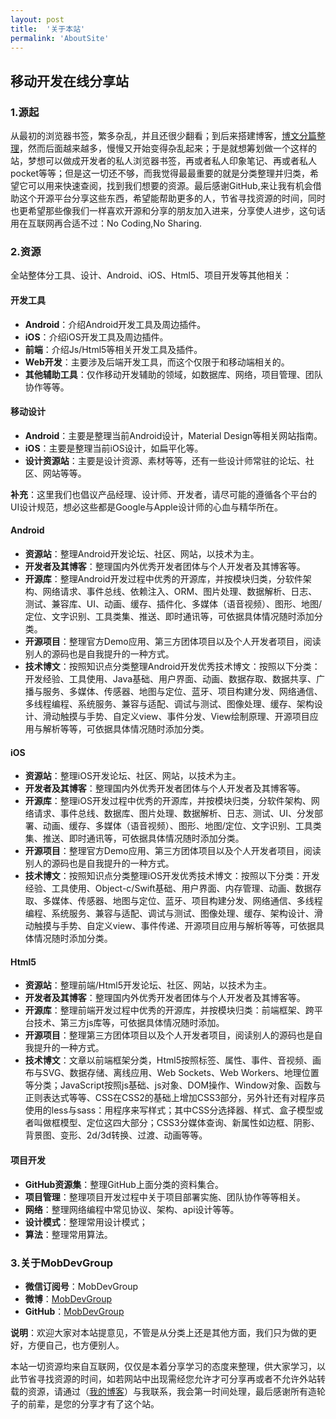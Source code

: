 ```yaml
---
layout: post
title:  '关于本站'
permalink: 'AboutSite'
---
```


## 移动开发在线分享站

### 1.源起
从最初的浏览器书签，繁多杂乱，并且还很少翻看；到后来搭建博客，[博文分篇整理](http://yuxingxin.com)，然而后面越来越多，慢慢又开始变得杂乱起来；于是就想筹划做一个这样的站，梦想可以做成开发者的私人浏览器书签，再或者私人印象笔记、再或者私人pocket等等；但是这一切还不够，而我觉得最最重要的就是分类整理并归类，希望它可以用来快速查阅，找到我们想要的资源。最后感谢GitHub,来让我有机会借助这个开源平台分享这些东西，希望能帮助更多的人，节省寻找资源的时间，同时也更希望那些像我们一样喜欢开源和分享的朋友加入进来，分享使人进步，这句话用在互联网再合适不过：No Coding,No Sharing.

### 2.资源
全站整体分工具、设计、Android、iOS、Html5、项目开发等其他相关：

#### 开发工具
* **Android**：介绍Android开发工具及周边插件。
* **iOS**：介绍iOS开发工具及周边插件。
* **前端**：介绍Js/Html5等相关开发工具及插件。
* **Web开发**：主要涉及后端开发工具，而这个仅限于和移动端相关的。
* **其他辅助工具**：仅作移动开发辅助的领域，如数据库、网络，项目管理、团队协作等等。

#### 移动设计
* **Android**：主要是整理当前Android设计，Material Design等相关网站指南。
* **iOS**：主要是整理当前iOS设计，如扁平化等。
* **设计资源站**：主要是设计资源、素材等等，还有一些设计师常驻的论坛、社区、网站等等。

**补充**：这里我们也倡议产品经理、设计师、开发者，请尽可能的遵循各个平台的UI设计规范，想必这些都是Google与Apple设计师的心血与精华所在。

#### Android
* **资源站**：整理Android开发论坛、社区、网站，以技术为主。
* **开发者及其博客**：整理国内外优秀开发者团体与个人开发者及其博客等。
* **开源库**：整理Android开发过程中优秀的开源库，并按模块归类，分软件架构、网络请求、事件总线、依赖注入、ORM、图片处理、数据解析、日志、测试、兼容库、UI、动画、缓存、插件化、多媒体（语音视频）、图形、地图/定位、文字识别、工具类集、推送、即时通讯等，可依据具体情况随时添加分类。
* **开源项目**：整理官方Demo应用、第三方团体项目以及个人开发者项目，阅读别人的源码也是自我提升的一种方式。
* **技术博文**：按照知识点分类整理Android开发优秀技术博文：按照以下分类：开发经验、工具使用、Java基础、用户界面、动画、数据存取、数据共享、广播与服务、多媒体、传感器、地图与定位、蓝牙、项目构建分发、网络通信、多线程编程、系统服务、兼容与适配、调试与测试、图像处理、缓存、架构设计、滑动触摸与手势、自定义view、事件分发、View绘制原理、开源项目应用与解析等等，可依据具体情况随时添加分类。

#### iOS
* **资源站**：整理iOS开发论坛、社区、网站，以技术为主。
* **开发者及其博客**：整理国内外优秀开发者团体与个人开发者及其博客等。
* **开源库**：整理iOS开发过程中优秀的开源库，并按模块归类，分软件架构、网络请求、事件总线、数据库、图片处理、数据解析、日志、测试、UI、分发部署、动画、缓存、多媒体（语音视频）、图形、地图/定位、文字识别、工具类集、推送、即时通讯等，可依据具体情况随时添加分类。
* **开源项目**：整理官方Demo应用、第三方团体项目以及个人开发者项目，阅读别人的源码也是自我提升的一种方式。
* **技术博文**：按照知识点分类整理iOS开发优秀技术博文：按照以下分类：开发经验、工具使用、Object-c/Swift基础、用户界面、内存管理、动画、数据存取、多媒体、传感器、地图与定位、蓝牙、项目构建分发、网络通信、多线程编程、系统服务、兼容与适配、调试与测试、图像处理、缓存、架构设计、滑动触摸与手势、自定义view、事件传递、开源项目应用与解析等等，可依据具体情况随时添加分类。

#### Html5
* **资源站**：整理前端/Html5开发论坛、社区、网站，以技术为主。
* **开发者及其博客**：整理国内外优秀开发者团体与个人开发者及其博客等。
* **开源库**：整理前端开发过程中优秀的开源库，并按模块归类：前端框架、跨平台技术、第三方js库等，可依据具体情况随时添加。
* **开源项目**：整理第三方团体项目以及个人开发者项目，阅读别人的源码也是自我提升的一种方式。
* **技术博文**：文章以前端框架分类，Html5按照标签、属性、事件、音视频、画布与SVG、数据存储、离线应用、Web Sockets、Web Workers、地理位置等分类；JavaScript按照js基础、js对象、DOM操作、Window对象、函数与正则表达式等等、CSS在CSS2的基础上增加CSS3部分，另外针还有对程序员使用的less与sass：用程序来写样式；其中CSS分选择器、样式、盒子模型或者叫做框模型、定位这四大部分；CSS3分媒体查询、新属性如边框、阴影、背景图、变形、2d/3d转换、过渡、动画等等。

#### 项目开发
* **GitHub资源集**：整理GitHub上面分类的资料集合。
* **项目管理**：整理项目开发过程中关于项目部署实施、团队协作等等相关。
* **网络**：整理网络编程中常见协议、架构、api设计等等。
* **设计模式**：整理常用设计模式；
* **算法**：整理常用算法。

### 3.关于MobDevGroup
* **微信订阅号**：MobDevGroup
* **微博**：[MobDevGroup](http://weibo.com/mobdevgroup)
* **GitHub**：[MobDevGroup](http://github.com/mobdevgroup)

**说明**：欢迎大家对本站提意见，不管是从分类上还是其他方面，我们只为做的更好，方便自己，也方便别人。

本站一切资源均来自互联网，仅仅是本着分享学习的态度来整理，供大家学习，以此节省寻找资源的时间，如若网站中出现需经您允许才可分享再或者不允许外站转载的资源，请通过（[我的博客](http://yuxingxin.com)）与我联系，我会第一时间处理，最后感谢所有造轮子的前辈，是您的分享才有了这个站。

